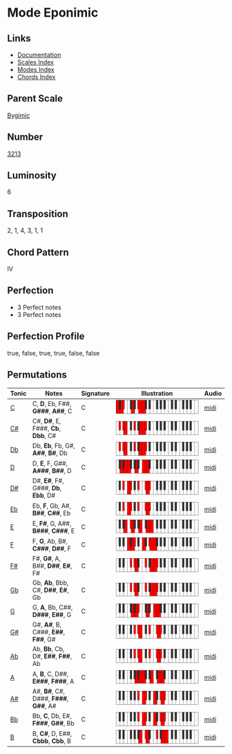 # Mode Eponimic

## Links

- [Documentation](README.md)
- [Scales Index](Scales.md)
- [Modes Index](Modes.md)
- [Chords Index](Chords.md)

## Parent Scale

[Bygimic](ScaleBygimic.md)

## Number

[3213](https://ianring.com/musictheory/scales/3213)

## Luminosity

6

## Transposition

2, 1, 4, 3, 1, 1

## Chord Pattern

IV

## Perfection

- 3 Perfect notes
- 3 Perfect notes

## Perfection Profile

true, false, true, true, false, false

## Permutations

| Tonic | Notes | Signature | Illustration | Audio |
|-------|-------|-----------|--------------|-------|
| [C](ModeCNaturalEponimic.md) | C, **D**, Eb, F##, **G###**, **A##**, C | C | ![CNaturalEponimic](ModeCNaturalEponimic.png) | [midi](https://github.com/edipermadi/music/blob/main/docs/ModeCNaturalEponimic.mid?raw=true) |
| [C#](ModeCSharpEponimic.md) | C#, **D#**, E, F###, **Cb**, **Dbb**, C# | C | ![CSharpEponimic](ModeCSharpEponimic.png) | [midi](https://github.com/edipermadi/music/blob/main/docs/ModeCSharpEponimic.mid?raw=true) |
| [Db](ModeDFlatEponimic.md) | Db, **Eb**, Fb, G#, **A##**, **B#**, Db | C | ![DFlatEponimic](ModeDFlatEponimic.png) | [midi](https://github.com/edipermadi/music/blob/main/docs/ModeDFlatEponimic.mid?raw=true) |
| [D](ModeDNaturalEponimic.md) | D, **E**, F, G##, **A###**, **B##**, D | C | ![DNaturalEponimic](ModeDNaturalEponimic.png) | [midi](https://github.com/edipermadi/music/blob/main/docs/ModeDNaturalEponimic.mid?raw=true) |
| [D#](ModeDSharpEponimic.md) | D#, **E#**, F#, G###, **Db**, **Ebb**, D# | C | ![DSharpEponimic](ModeDSharpEponimic.png) | [midi](https://github.com/edipermadi/music/blob/main/docs/ModeDSharpEponimic.mid?raw=true) |
| [Eb](ModeEFlatEponimic.md) | Eb, **F**, Gb, A#, **B##**, **C##**, Eb | C | ![EFlatEponimic](ModeEFlatEponimic.png) | [midi](https://github.com/edipermadi/music/blob/main/docs/ModeEFlatEponimic.mid?raw=true) |
| [E](ModeENaturalEponimic.md) | E, **F#**, G, A##, **B###**, **C###**, E | C | ![ENaturalEponimic](ModeENaturalEponimic.png) | [midi](https://github.com/edipermadi/music/blob/main/docs/ModeENaturalEponimic.mid?raw=true) |
| [F](ModeFNaturalEponimic.md) | F, **G**, Ab, B#, **C###**, **D##**, F | C | ![FNaturalEponimic](ModeFNaturalEponimic.png) | [midi](https://github.com/edipermadi/music/blob/main/docs/ModeFNaturalEponimic.mid?raw=true) |
| [F#](ModeFSharpEponimic.md) | F#, **G#**, A, B##, **D##**, **E#**, F# | C | ![FSharpEponimic](ModeFSharpEponimic.png) | [midi](https://github.com/edipermadi/music/blob/main/docs/ModeFSharpEponimic.mid?raw=true) |
| [Gb](ModeGFlatEponimic.md) | Gb, **Ab**, Bbb, C#, **D##**, **E#**, Gb | C | ![GFlatEponimic](ModeGFlatEponimic.png) | [midi](https://github.com/edipermadi/music/blob/main/docs/ModeGFlatEponimic.mid?raw=true) |
| [G](ModeGNaturalEponimic.md) | G, **A**, Bb, C##, **D###**, **E##**, G | C | ![GNaturalEponimic](ModeGNaturalEponimic.png) | [midi](https://github.com/edipermadi/music/blob/main/docs/ModeGNaturalEponimic.mid?raw=true) |
| [G#](ModeGSharpEponimic.md) | G#, **A#**, B, C###, **E##**, **F##**, G# | C | ![GSharpEponimic](ModeGSharpEponimic.png) | [midi](https://github.com/edipermadi/music/blob/main/docs/ModeGSharpEponimic.mid?raw=true) |
| [Ab](ModeAFlatEponimic.md) | Ab, **Bb**, Cb, D#, **E##**, **F##**, Ab | C | ![AFlatEponimic](ModeAFlatEponimic.png) | [midi](https://github.com/edipermadi/music/blob/main/docs/ModeAFlatEponimic.mid?raw=true) |
| [A](ModeANaturalEponimic.md) | A, **B**, C, D##, **E###**, **F###**, A | C | ![ANaturalEponimic](ModeANaturalEponimic.png) | [midi](https://github.com/edipermadi/music/blob/main/docs/ModeANaturalEponimic.mid?raw=true) |
| [A#](ModeASharpEponimic.md) | A#, **B#**, C#, D###, **F###**, **G##**, A# | C | ![ASharpEponimic](ModeASharpEponimic.png) | [midi](https://github.com/edipermadi/music/blob/main/docs/ModeASharpEponimic.mid?raw=true) |
| [Bb](ModeBFlatEponimic.md) | Bb, **C**, Db, E#, **F###**, **G##**, Bb | C | ![BFlatEponimic](ModeBFlatEponimic.png) | [midi](https://github.com/edipermadi/music/blob/main/docs/ModeBFlatEponimic.mid?raw=true) |
| [B](ModeBNaturalEponimic.md) | B, **C#**, D, E##, **Cbbb**, **Cbb**, B | C | ![BNaturalEponimic](ModeBNaturalEponimic.png) | [midi](https://github.com/edipermadi/music/blob/main/docs/ModeBNaturalEponimic.mid?raw=true) |
